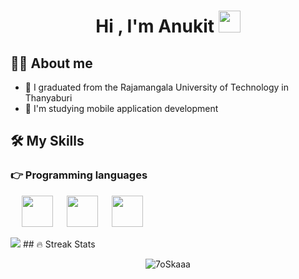 <h1 align="center">Hi , I'm Anukit <img src="https://media.giphy.com/media/hvRJCLFzcasrR4ia7z/giphy.gif" width="35"></h1>

## :sassy_man:  About me
- :school: I graduated from the Rajamangala University of Technology in Thanyaburi
- 🌱 I'm studying mobile application development

## 🛠️ My Skills

### 👉 Programming languages
<p align="left"> 
  &emsp;
  <img height=50  src="https://cdn.jsdelivr.net/gh/devicons/devicon/icons/dart/dart-original.svg" />
  &emsp;
  <img height=50  src="https://cdn.jsdelivr.net/gh/devicons/devicon/icons/javascript/javascript-original.svg" />
  &emsp;
  <img height=50  src="https://cdn.jsdelivr.net/gh/devicons/devicon/icons/java/java-original.svg" />
</p>
<img src="https://github-readme-stats.vercel.app/api?username=zluvsand&show_icons=true&theme=dark"/>
## 🔥 Streak Stats
<p align="center"><img src="https://github-readme-streak-stats.herokuapp.com/?user=7oSkaaa&theme=algolia" alt="7oSkaaa" /></p>
